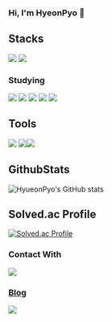 ### Hi, I'm HyeonPyo 👋

## Stacks
<img src="https://img.shields.io/badge/Spring-6DB33F?style=flat-square&logo=spring&logoColor=white"/> <img src="https://img.shields.io/badge/Hibernate-59666C?style=flat-square&logo=hibernate&logoColor=white"/>

### Studying
<img src="https://img.shields.io/badge/SpringSecurity-6DB33F?style=flat-square&logo=springsecurity&logoColor=white"/> <img src="https://img.shields.io/badge/Docker-2496ED?style=flat-square&logo=Docker&logoColor=white"/>
<img src="https://img.shields.io/badge/Jenkins-D24939?style=flat-square&logo=Jenkins&logoColor=white"/> <img src="https://img.shields.io/badge/TDD-6DB33F?style=flat-square&logo=Cachet&logoColor=white"/> <img src="https://img.shields.io/badge/HexagonalArchitecture-360D3A?style=flat-square&logo=&logoColor=white"/>

## Tools
<img src="https://img.shields.io/badge/Intellij-000000?style=flat-square&logo=IntelliJ IDEA&logoColor=white"/> <img src="https://img.shields.io/badge/Ubuntu-E95420?style=flat-square&logo=Ubuntu&logoColor=white"/><img src="https://img.shields.io/badge/VSCode-007ACC?style=flat-square&logo=Visual Studio Code&logoColor=white"/>

## GithubStats
![HyueonPyo's GitHub stats](https://github-readme-stats.vercel.app/api?username=tadaHP&show_icons=true&theme=dark)

## Solved.ac Profile
[![Solved.ac Profile](http://mazassumnida.wtf/api/v2/generate_badge?boj=gusvy0220)](https://solved.ac/gusvy0220/)



### Contact With
<a href="mailto:gusvy0220@gmail.com" target="_blank"><img src="https://img.shields.io/badge/Gmail-EA4335?style=flat-square&logo=gmail&logoColor=white"/>

### Blog
<a href="https://velog.io/@tadap" target="_blank"><img src="https://img.shields.io/badge/Velog-20C997?style=flat-square&logo=Vellog&logoColor=white"/>



